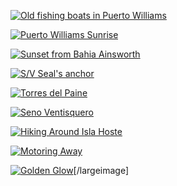 [![Old fishing boats in Puerto Williams](/wp-content/uploads/2011/01/GOPR0074.jpg "Old Fishing Boats")](/wp-content/uploads/2011/01/GOPR0074.jpg)

[![Puerto Williams Sunrise](/wp-content/uploads/2011/05/DSC0004.jpg "_DSC0004")](/wp-content/uploads/2011/05/DSC0004.jpg)

[![Sunset from Bahia Ainsworth](/wp-content/uploads/2011/05/DSC0096pano.jpg "_DSC0096pano")](/wp-content/uploads/2011/05/DSC0096pano.jpg)

[![S/V Seal's anchor](/wp-content/uploads/2011/01/Boats1.jpg "S/V Seal's anchor")](/wp-content/uploads/2011/01/Boats1.jpg)

[![Torres del Paine](/wp-content/uploads/2010/12/CampgroundView.jpg "CampgroundView")](/wp-content/uploads/2010/12/CampgroundView.jpg)

[![Seno Ventisquero](/wp-content/uploads/2011/05/DSC0193pano.jpg "_DSC0193pano")](/wp-content/uploads/2011/05/DSC0193pano.jpg)

[![Hiking Around Isla Hoste](/wp-content/uploads/2011/06/DSC0308.jpg "~ 55Âº 3.5' S 69Âº 33.5' W")](/wp-content/uploads/2011/06/DSC0308.jpg)

[![Motoring Away](/wp-content/uploads/2011/06/DSC0026.jpg "_DSC0026")](/wp-content/uploads/2011/06/DSC0026.jpg)

[![Golden Glow](/wp-content/uploads/2011/01/Boats3.jpg "Golden Glow")](/wp-content/uploads/2011/01/Boats3.jpg)[/largeimage]
